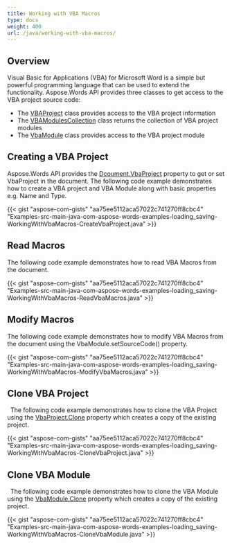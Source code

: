 ```yaml
---
title: Working with VBA Macros
type: docs
weight: 400
url: /java/working-with-vba-macros/
---
```


## **Overview**

Visual Basic for Applications (VBA) for Microsoft Word is a simple but powerful programming language that can be used to extend the functionality. Aspose.Words API provides three classes to get access to the VBA project source code:

- The [VBAProject](https://apireference.aspose.com/java/words/com.aspose.words/vbaproject) class provides access to the VBA project information
- The [VBAModulesCollection](https://apireference.aspose.com/java/words/com.aspose.words/VbaModuleCollection) class returns the collection of VBA project modules
- The [VbaModule](https://apireference.aspose.com/java/words/com.aspose.words/VbaModule) class provides access to the VBA project module

## **Creating a VBA Project**

Aspose.Words API provides the [Dcoument.VbaProject](https://apireference.aspose.com/net/words/aspose.words/document/properties/vbaproject) property to get or set VbaProject in the document. The following code example demonstrates how to create a VBA project and VBA Module along with basic properties e.g. Name and Type. 

{{< gist "aspose-com-gists" "aa75ee5112aca57022c741270ff8cbc4" "Examples-src-main-java-com-aspose-words-examples-loading_saving-WorkingWithVbaMacros-CreateVbaProject.java" >}}

## **Read Macros**

The following code example demonstrates how to read VBA Macros from the document.

{{< gist "aspose-com-gists" "aa75ee5112aca57022c741270ff8cbc4" "Examples-src-main-java-com-aspose-words-examples-loading_saving-WorkingWithVbaMacros-ReadVbaMacros.java" >}}

## **Modify Macros**

The following code example demonstrates how to modify VBA Macros from the document using the VbaModule.setSourceCode() property.

{{< gist "aspose-com-gists" "aa75ee5112aca57022c741270ff8cbc4" "Examples-src-main-java-com-aspose-words-examples-loading_saving-WorkingWithVbaMacros-ModifyVbaMacros.java" >}}

## **Clone VBA Project**

` `The following code example demonstrates how to clone the VBA Project using the [VbaProject.Clone](https://apireference.aspose.com/net/words/aspose.words/vbaproject/methods/clone) property which creates a copy of the existing project. 

{{< gist "aspose-com-gists" "aa75ee5112aca57022c741270ff8cbc4" "Examples-src-main-java-com-aspose-words-examples-loading_saving-WorkingWithVbaMacros-CloneVbaProject.java" >}}

## **Clone VBA Module**

` `The following code example demonstrates how to clone the VBA Module using the [VbaModule.Clone](https://apireference.aspose.com/net/words/aspose.words/vbamodule/methods/clone) property which creates a copy of the existing project. 

{{< gist "aspose-com-gists" "aa75ee5112aca57022c741270ff8cbc4" "Examples-src-main-java-com-aspose-words-examples-loading_saving-WorkingWithVbaMacros-CloneVbaModule.java" >}}
